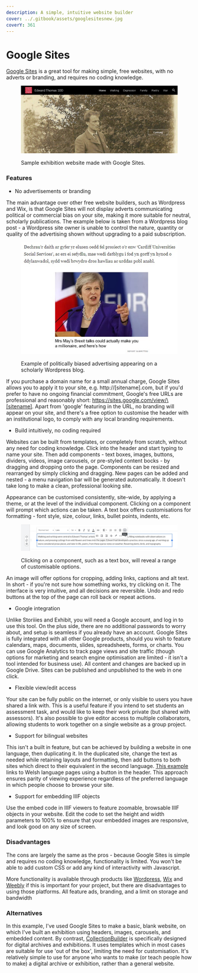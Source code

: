 ```yaml
---
description: A simple, intuitive website builder
cover: ../.gitbook/assets/googlesitesnew.jpg
coverY: 361
---
```


# Google Sites

[Google Sites](https://sites.google.com) is a great tool for making simple, free websites, with no adverts or branding, and requires no coding knowledge.

<figure><img src="../.gitbook/assets/googlesites.jpg" alt=""><figcaption><p>Sample exhibition website made with Google Sites.</p></figcaption></figure>

### Features

* No advertisements or branding

The main advantage over other free website builders, such as Wordpress and Wix, is that Google Sites will not display adverts communicating political or commercial bias on your site, making it more suitable for neutral, scholarly publications. The example below is taken from a Wordpress blog post - a Wordpress site owner is unable to control the nature, quantity or quality of the advertising shown without upgrading to a paid subscription.

<figure><img src="../.gitbook/assets/wordpress.jpg" alt=""><figcaption><p>Example of politically biased advertising appearing on a scholarly Wordpress blog.</p></figcaption></figure>

If you purchase a domain name for a small annual charge, Google Sites allows you to apply it to your site, e.g. http://\[sitename].com, but if you'd prefer to have no ongoing financial commitment, Google's free URLs are professional and reasonably short: https://sites.google.com/view/\[sitename]. Apart from 'google' featuring in the URL, no branding will appear on your site, and there's a free option to customise the header with an institutional logo, to comply with any local branding requirements.

* Build intuitively, no coding required

Websites can be built from templates, or completely from scratch, without any need for coding knowledge. Click into the header and start typing to name your site. Then add components - text boxes, images, buttons, dividers, videos, image carousels, or pre-styled content bocks - by dragging and dropping onto the page. Components can be resized and rearranged by simply clicking and dragging. New pages can be added and nested - a menu navigation bar will be generated automatically. It doesn't take long to make a clean, professional looking site.

Appearance can be customised consistently, site-wide, by applying a theme, or at the level of the individual component. Clicking on a component will prompt which actions can be taken. A text box offers customisations for formatting - font style, size, colour, links, bullet points, indents, etc.

<figure><img src="../.gitbook/assets/textcustomisation.jpg" alt=""><figcaption><p>Clicking on a component, such as a text box, will reveal a range of customisable options.</p></figcaption></figure>

An image will offer options for cropping, adding links, captions and alt text. In short - if you're not sure how something works, try clicking on it. The interface is very intuitive, and all decisions are reversible. Undo and redo buttons at the top of the page can roll back or repeat actions.&#x20;

* Google integration

Unlike Storiiies and Exhibit, you will need a Google account, and log in to use this tool. On the plus side, there are no additional passwords to worry about, and setup is seamless if you already have an account. Google Sites is fully integrated with all other Google products, should you wish to feature calendars, maps, documents, slides, spreadsheets, forms, or charts. You can use Google Analytics to track page views and site traffic (though options for marketing and search engine optimisation are limited - it isn't a tool intended for business use). All content and changes are backed up in Google Drive. Sites can be published and unpublished to the web in one click.

* Flexible view/edit access

Your site can be fully public on the internet, or only visible to users you have shared a link with. This is a useful feature if you intend to set students an assessment task, and would like to keep their work private (but shared with assessors). It's also possible to give editor access to multiple collaborators, allowing students to work together on a single website as a group project.

* Support for bilingual websites

This isn't a built in feature, but can be achieved by building a website in one language, then duplicating it. In the duplicated site, change the text as needed while retaining layouts and formatting, then add buttons to both sites which direct to their equivalent in the second language. [This example](https://sites.google.com/view/edwardthomas100) links to Welsh language pages using a button in the header. This approach ensures parity of viewing experience regardless of the preferred language in which people choose to browse your site.

* Support for embedding IIIF objects

Use the embed code in IIIF viewers to feature zoomable, browsable IIIF objects in your website. Edit the code to set the height and width parameters to 100% to ensure that your embedded images are responsive, and look good on any size of screen.

### Disadvantages

The cons are largely the same as the pros - because Google Sites is simple and requires no coding knowledge, functionality is limited. You won't be able to add custom CSS or add any kind of interactivity with Javascript.

More functionality is available through products like [Wordpress](https://wordpress.com/free/), [Wix](https://support.wix.com/en/article/free-vs-premium-site) and [Weebly](https://www.weebly.com/uk/pricing) if this is important for your project, but there are disadvantages to using those platforms. All feature ads, branding, and a limit on storage and bandwidth

### Alternatives

In this example, I've used Google Sites to make a basic, blank website, on which I've built an exhibition using headers, images, carousels, and embedded content. By contrast, [CollectionBuilder](collection-builder.md) is specifically designed for digital archives and exhibitions. It uses templates which in most cases are suitable for use 'out of the box', limiting the need for customisation. It's relatively simple to use for anyone who wants to make (or teach people how to make) a digital archive or exhibition, rather than a general website.

